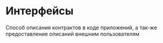 # Интерфейсы

Способ описания контрактов в коде приложений, а так-же предоставление описаний внешним пользователям